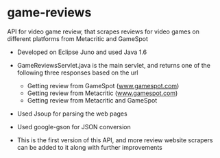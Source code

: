 game-reviews
============

API for video game review, that scrapes reviews for video games on different platforms from Metacritic and GameSpot


- Developed on Eclipse Juno and used Java 1.6

- GameReviewsServlet.java is the main servlet, and returns one of the following three responses based on the url
	- Getting review from GameSpot (www.gamespot.com)
	- Getting review from Metacritic (www.gamespot.com)
	- Getting review from Metacritic and GameSpot
	
- Used Jsoup for parsing the web pages

- Used google-gson for JSON conversion

- This is the first version of this API, and more review website scrapers can be added to it along with further improvements

	
